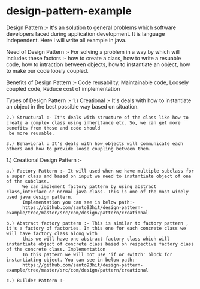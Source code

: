# design-pattern-example

Design Pattern :- 
	It's an solution to general problems which software developers faced during application development. It is language independent. Here i will write all example in java.  

Need of Design Pattern :- 
	For solving a problem in a way by which will includes these factors :- 
	how to create a class, how to write a resuable code, how to intraction between objects, how to instantiate an object, how to make our code loosly coupled.

Benefits of Design Pattern :-
	Code reusability, Maintainable code, Loosely coupled code, Reduce cost of implementation

Types of Design Pattern :-
	1.) Creational :- It's deals with how to instantiate an object in the best possible way based on situation.
	
	2.) Structural :- It's deals with structure of the class like how to create a complex class using inheritance etc. So, we can get more benefits from those and code should
	 be more reusable.
	
	3.) Behavioral : It's deals with how objects will communicate each others and how to provide loose coupling between them. 
	
1.) Creational Design Pattern :-

	a.) Factory Pattern :- It will used when we have multiple subclass for a super class and based on input we need to instantiate object of one of the subclass.
		  We can implement factory pattern by using abstract class,interface or normal java class. This is one of the most widely used java design pattern. 
		  Implementation you can see in below path:-
		  https://github.com/santo93hit/design-pattern-example/tree/master/src/com/design/pattern/creational
		  
    b.) Abstract factory pattern :- This is similar to factory pattern , it's a factory of factories. In this one for each concrete class we will have factory class along with
    	  this we will have one abstract factory class which will instantiate object of concrete class based on respective factory class of the concrete class. Implementation
    	  In this pattern we will not use 'if or switch' block for instantiating object. You can see in below path:- 
    	  https://github.com/santo93hit/design-pattern-example/tree/master/src/com/design/pattern/creational
	
	c.) Builder Pattern :- 